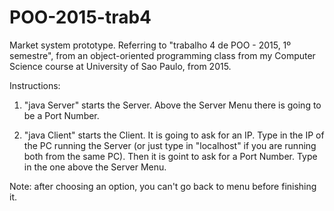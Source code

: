 # POO-2015-trab4
Market system prototype.
Referring to "trabalho 4 de POO - 2015, 1º semestre", from an object-oriented programming class from my Computer Science course at University of Sao Paulo, from 2015.

Instructions:

1. "java Server" starts the Server. Above the Server Menu there is going to be a Port Number.

2. "java Client" starts the Client.
It is going to ask for an IP. Type in the IP of the PC running the Server (or just type in "localhost" if you are running both from the same PC).
Then it is goint to ask for a Port Number. Type in the one above the Server Menu.

Note: after choosing an option, you can't go back to menu before finishing it.
